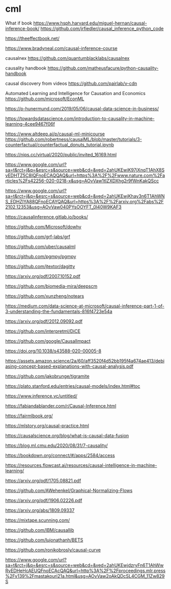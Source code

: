 # cml

What if book
https://www.hsph.harvard.edu/miguel-hernan/causal-inference-book/
https://github.com/jrfiedler/causal_inference_python_code

https://theeffectbook.net/

https://www.bradyneal.com/causal-inference-course

causalnex
https://github.com/quantumblacklabs/causalnex

causality handbook
https://github.com/matheusfacure/python-causality-handbook

causal discovery from videos
https://github.com/pairlab/v-cdn

Automated Learning and Intelligence for Causation and Economics
https://github.com/microsoft/EconML

https://p-hunermund.com/2019/05/06/causal-data-science-in-business/

https://towardsdatascience.com/introduction-to-causality-in-machine-learning-4cee9467f06f

https://www.altdeep.ai/p/causal-ml-minicourse 
https://github.com/robertness/causalML/blob/master/tutorials/3-counterfactual/counterfactual_donuts_tutorial.ipynb

https://nips.cc/virtual/2020/public/invited_16169.html

https://www.google.com/url?sa=t&rct=j&q=&esrc=s&source=web&cd=&ved=2ahUKEwiK97jXnqT1AhX8SvEDHTZ5C8IQFnoECAQQAQ&url=https%3A%2F%2Fwww.nature.com%2Farticles%2Fs42256-020-0218-x&usg=AOvVaw1tIZXDXhg2r9fWnKakQScc

https://www.google.com/url?sa=t&rct=j&q=&esrc=s&source=web&cd=&ved=2ahUKEwjKhay3n6T1AhWNS_EDHZlYA88QFnoECAYQAQ&url=https%3A%2F%2Farxiv.org%2Fabs%2F2102.12353&usg=AOvVaw040PYsOOYFT_0l40W9KAF3

https://causalinference.gitlab.io/books/

https://github.com/Microsoft/dowhy

https://github.com/grf-labs/grf

https://github.com/uber/causalml

https://github.com/pgmpy/pgmpy

https://github.com/jtextor/dagitty

https://arxiv.org/pdf/2007.10152.pdf

https://github.com/biomedia-mira/deepscm

https://github.com/xunzheng/notears

https://medium.com/data-science-at-microsoft/causal-inference-part-1-of-3-understanding-the-fundamentals-816f4723e54a

https://arxiv.org/pdf/2012.09092.pdf

https://github.com/interpretml/DiCE

https://github.com/google/CausalImpact

https://doi.org/10.1038/s43588-020-00005-8

https://assets.amazon.science/2a/60/aff3520f4d52bb195f4a674ae413/debiasing-concept-based-explanations-with-causal-analysis.pdf

https://github.com/jakobrunge/tigramite

https://plato.stanford.edu/entries/causal-models/index.html#toc

https://www.inference.vc/untitled/

https://fabiandablander.com/r/Causal-Inference.html

https://fairmlbook.org/

https://mlstory.org/causal-practice.html

https://causalscience.org/blog/what-is-causal-data-fusion

https://blog.ml.cmu.edu/2020/08/31/7-causality/

https://bookdown.org/connect/#/apps/2584/access

https://resources.flowcast.ai/resources/causal-intelligence-in-machine-learning/

https://arxiv.org/pdf/1705.08821.pdf

https://github.com/AWehenkel/Graphical-Normalizing-Flows

https://arxiv.org/pdf/1906.02226.pdf

https://arxiv.org/abs/1809.09337

https://mixtape.scunning.com/

https://github.com/IBM/causallib

https://github.com/lujonathanh/BETS

https://github.com/ronikobrosly/causal-curve

https://www.google.com/url?sa=t&rct=j&q=&esrc=s&source=web&cd=&ved=2ahUKEwjdzryFn6T1AhWwRvEDHeHcAEUQFnoECAcQAQ&url=http%3A%2F%2Fproceedings.mlr.press%2Fv139%2Fmastakouri21a.html&usg=AOvVaw2oAkQDcSL4CGM_11Zw829S


